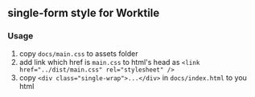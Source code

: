 ## single-form style for Worktile

### Usage

1. copy `docs/main.css` to assets folder
2. add link which href is `main.css` to html's head as `<link href="../dist/main.css" rel="stylesheet" />`
3. copy `<div class="single-wrap">...</div>` in `docs/index.html` to you html
